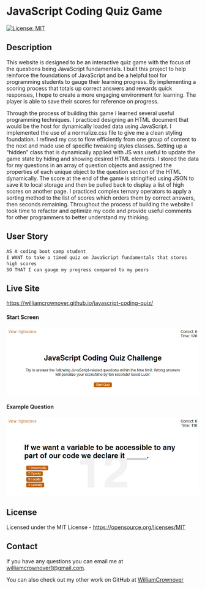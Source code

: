 # JavaScript Coding Quiz Game

[![License: MIT](https://img.shields.io/badge/License-MIT-yellow.svg)](https://opensource.org/licenses/MIT)

## Description
This website is designed to be an interactive quiz game with the focus of the questions being JavaScript fundamentals. I built this project to help reinforce the foundations of JavaScript and be a helpful tool for programming students to gauge their learning progress. By implementing a scoring process that totals up correct answers and rewards quick responses, I hope to create a more engaging environment for learning. The player is able to save their scores for reference on progress. 

Through the process of building this game I learned several useful programming techniques. I practiced designing an HTML document that would be the host for dynamically loaded data using JavaScript. I implemented the use of a normalize.css file to give me a clean styling foundation. I refined my css to flow efficiently from one group of content to the next and made use of specific tweaking styles classes. Setting up a “hidden” class that is dynamically applied with JS was useful to update the game state by hiding and showing desired HTML elements. I stored the data for my questions in an array of question objects and assigned the properties of each unique object to the question section of the HTML dynamically. The score at the end of the game is stringified using JSON to save it to local storage and then be pulled back to display a list of high scores on another page. I practiced complex ternary operators to apply a sorting method to the list of scores which orders them by correct answers, then seconds remaining. Throughout the process of building the website I took time to refactor and optimize my code and provide useful comments for other programmers to better understand my thinking.

## User Story
```
AS A coding boot camp student
I WANT to take a timed quiz on JavaScript fundamentals that stores high scores
SO THAT I can gauge my progress compared to my peers
```

## Live Site
https://williamcrownover.github.io/javascript-coding-quiz/

#### Start Screen
![The game start screen](./Assets/images/startGame.jpg)

#### Example Question
![An example question from the game](./Assets/images/question.jpg)

## License
Licensed under the MIT License - https://opensource.org/licenses/MIT

## Contact

If you have any questions you can email me at williamcrownover1@gmail.com.


You can also check out my other work on GitHub at [WilliamCrownover](https://github.com/WilliamCrownover)
